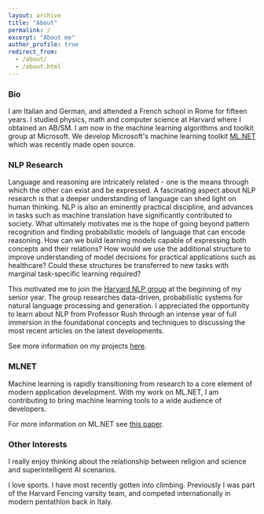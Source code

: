 ```yaml
---
layout: archive
title: "About"
permalink: /
excerpt: "About me"
author_profile: true
redirect_from: 
  - /about/
  - /about.html
---
```


### Bio
I am Italian and German, and attended a French school in Rome for fifteen years. I studied physics, math and computer science at Harvard where I obtained an AB/SM. I am now in the machine learning algorithms and toolkit group at Microsoft. We develop Microsoft's machine learning toolkit [ML.NET](https://github.com/dotnet/machinelearning) which was recently made open source.

### NLP Research
Language and reasoning are intricately related - one is the means through which the other can exist and be expressed. A fascinating aspect about NLP research is that a deeper understanding of language can shed light on human thinking. NLP is also an eminently practical discipline, and advances in tasks such as machine translation have significantly contributed to society. What ultimately motivates me is the hope of going beyond pattern recognition and finding probabilistic models of language that can encode reasoning. How can we build learning models capable of expressing both concepts and their relations? How would we use the additional structure to improve understanding of model decisions for practical applications such as healthcare? Could these structures be transferred to new tasks with marginal task-specific learning required?

This motivated me to join the [Harvard NLP group](http://nlp.seas.harvard.edu/) at the beginning of my senior year. The group researches data-driven, probabilistic systems for natural language processing and generation. I appreciated the opportunity to learn about NLP from Professor Rush through an intense year of full immersion in the foundational concepts and techniques to discussing the most recent articles on the latest developments.

See more information on my projects [here](https://artidoro.github.io/projects).

### MLNET
Machine learning is rapidly transitioning from research to a core element of modern application development. With my work on ML<span></span>.NET, I am contributing to bring machine learning tools to a wide audience of developers.

For more information on ML<span></span>.NET see [this paper](https://arxiv.org/abs/1905.05715).

### Other Interests
I really enjoy thinking about the relationship between religion and science and superintelligent AI scenarios.

I love sports. I have most recently gotten into climbing. Previously I was part of the Harvard Fencing varsity team, and competed internationally in modern pentathlon back in Italy.
